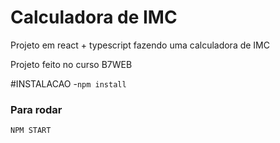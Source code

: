 # Calculadora de IMC

Projeto em react + typescript
fazendo uma calculadora de IMC

Projeto feito no curso B7WEB

#INSTALACAO -`npm install`

### Para rodar

`NPM START`
